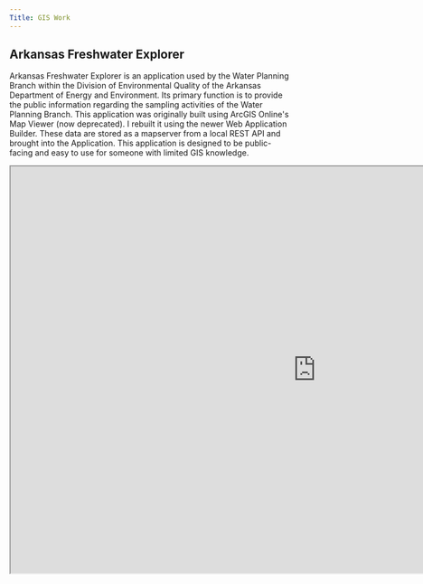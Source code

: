 ```yaml
---
Title: GIS Work
---
```


## Arkansas Freshwater Explorer
Arkansas Freshwater Explorer is an application used by the Water Planning Branch within the Division of Environmental Quality of the Arkansas Department of Energy and Environment. Its primary function is to provide the public information regarding the sampling activities of the Water Planning Branch. This application was originally built using ArcGIS Online's Map Viewer (now deprecated). I rebuilt it using the newer Web Application Builder. These data are stored as a mapserver from a local REST API and brought into the Application. This application is designed to be public-facing and easy to use for someone with limited GIS knowledge.

<iframe src="https://experience.arcgis.com/experience/57e4fa8751524d54bd69ab58a7296e3e?org=ArkansasDEQ" width="1080" height="720" allowfullscreen allow="geolocation"></iframe>
